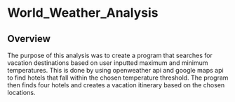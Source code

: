 # World_Weather_Analysis
## Overview
The purpose of this analysis was to create a program that searches for vacation destinations based on user inputted maximum and minimum temperatures. This is done by using openweather api and google maps api to find hotels that fall within the chosen temperature threshold. The program then finds four hotels and creates a vacation itinerary based on the chosen locations.
